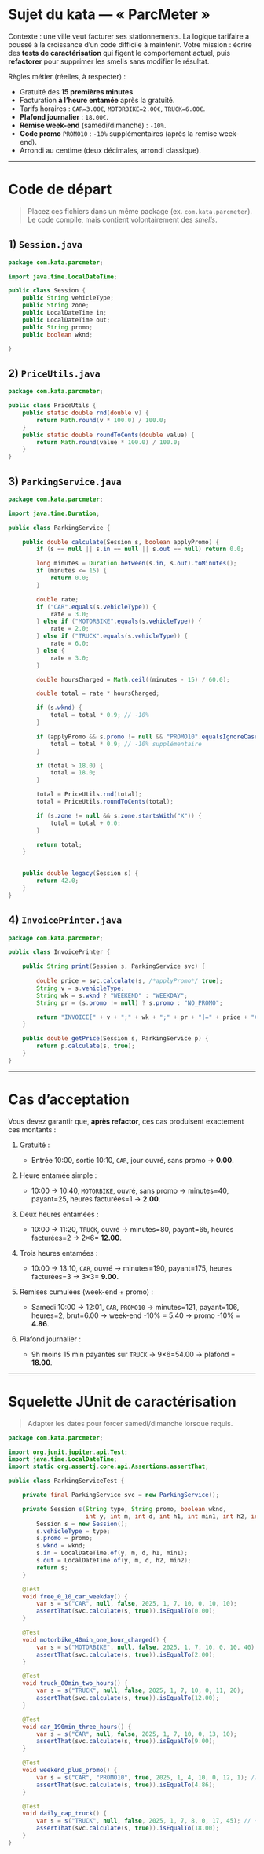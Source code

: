 # Sujet du kata — « ParcMeter »

Contexte : une ville veut facturer ses stationnements. La logique tarifaire a poussé à la croissance d’un code difficile à maintenir. Votre mission : écrire des **tests de caractérisation** qui figent le comportement actuel, puis **refactorer** pour supprimer les smells sans modifier le résultat.

Règles métier (réelles, à respecter) :

* Gratuité des **15 premières minutes**.
* Facturation **à l’heure entamée** après la gratuité.
* Tarifs horaires : `CAR=3.00€`, `MOTORBIKE=2.00€`, `TRUCK=6.00€`.
* **Plafond journalier** : `18.00€`.
* **Remise week-end** (samedi/dimanche) : `-10%`.
* **Code promo** `PROMO10` : `-10%` supplémentaires (après la remise week-end).
* Arrondi au centime (deux décimales, arrondi classique).

---

# Code de départ

> Placez ces fichiers dans un même package (ex. `com.kata.parcmeter`). Le code compile, mais contient volontairement des *smells*.

## 1) `Session.java`

```java
package com.kata.parcmeter;

import java.time.LocalDateTime;

public class Session {
    public String vehicleType;      
    public String zone;             
    public LocalDateTime in;
    public LocalDateTime out;
    public String promo;            
    public boolean wknd;           

}
```

## 2) `PriceUtils.java`

```java
package com.kata.parcmeter;

public class PriceUtils {
    public static double rnd(double v) { 
        return Math.round(v * 100.0) / 100.0;
    }
    public static double roundToCents(double value) { 
        return Math.round(value * 100.0) / 100.0;
    }
}
```

## 3) `ParkingService.java` 

```java
package com.kata.parcmeter;

import java.time.Duration;

public class ParkingService {

    public double calculate(Session s, boolean applyPromo) {
        if (s == null || s.in == null || s.out == null) return 0.0; 

        long minutes = Duration.between(s.in, s.out).toMinutes();
        if (minutes <= 15) {
            return 0.0; 
        }

        double rate;
        if ("CAR".equals(s.vehicleType)) {
            rate = 3.0;
        } else if ("MOTORBIKE".equals(s.vehicleType)) {
            rate = 2.0;
        } else if ("TRUCK".equals(s.vehicleType)) {
            rate = 6.0;
        } else {
            rate = 3.0;
        }

        double hoursCharged = Math.ceil((minutes - 15) / 60.0);

        double total = rate * hoursCharged;

        if (s.wknd) {
            total = total * 0.9; // -10%
        }

        if (applyPromo && s.promo != null && "PROMO10".equalsIgnoreCase(s.promo)) {
            total = total * 0.9; // -10% supplémentaire
        }

        if (total > 18.0) {
            total = 18.0;
        }

        total = PriceUtils.rnd(total);
        total = PriceUtils.roundToCents(total);

        if (s.zone != null && s.zone.startsWith("X")) { 
            total = total + 0.0;
        }

        return total;
    }

    
    public double legacy(Session s) {
        return 42.0;
    }
}
```

## 4) `InvoicePrinter.java` 

```java
package com.kata.parcmeter;

public class InvoicePrinter {

    public String print(Session s, ParkingService svc) {
        
        double price = svc.calculate(s, /*applyPromo*/ true);
        String v = s.vehicleType; 
        String wk = s.wknd ? "WEEKEND" : "WEEKDAY";
        String pr = (s.promo != null) ? s.promo : "NO_PROMO";

        return "INVOICE[" + v + ";" + wk + ";" + pr + "]=" + price + "€";
    }

    public double getPrice(Session s, ParkingService p) {
        return p.calculate(s, true);
    }
}
```



---

# Cas d’acceptation 

Vous devez garantir que, **après refactor**, ces cas produisent exactement ces montants :

1. Gratuité :

   * Entrée 10:00, sortie 10:10, `CAR`, jour ouvré, sans promo → **0.00**.

2. Heure entamée simple :

   * 10:00 → 10:40, `MOTORBIKE`, ouvré, sans promo → minutes=40, payant=25, heures facturées=1 → **2.00**.

3. Deux heures entamées :

   * 10:00 → 11:20, `TRUCK`, ouvré → minutes=80, payant=65, heures facturées=2 → 2×6= **12.00**.

4. Trois heures entamées :

   * 10:00 → 13:10, `CAR`, ouvré → minutes=190, payant=175, heures facturées=3 → 3×3= **9.00**.

5. Remises cumulées (week-end + promo) :

   * Samedi 10:00 → 12:01, `CAR`, `PROMO10` → minutes=121, payant=106, heures=2, brut=6.00 → week-end -10% = 5.40 → promo -10% = **4.86**.

6. Plafond journalier :

   * 9h moins 15 min payantes sur `TRUCK` → 9×6=54.00 → plafond = **18.00**.



---

# Squelette JUnit de caractérisation

> Adapter les dates pour forcer samedi/dimanche lorsque requis.

```java
package com.kata.parcmeter;

import org.junit.jupiter.api.Test;
import java.time.LocalDateTime;
import static org.assertj.core.api.Assertions.assertThat;

public class ParkingServiceTest {

    private final ParkingService svc = new ParkingService();

    private Session s(String type, String promo, boolean wknd,
                      int y, int m, int d, int h1, int min1, int h2, int min2) {
        Session s = new Session();
        s.vehicleType = type;
        s.promo = promo;
        s.wknd = wknd;
        s.in = LocalDateTime.of(y, m, d, h1, min1);
        s.out = LocalDateTime.of(y, m, d, h2, min2);
        return s;
    }

    @Test
    void free_0_10_car_weekday() {
        var s = s("CAR", null, false, 2025, 1, 7, 10, 0, 10, 10);
        assertThat(svc.calculate(s, true)).isEqualTo(0.00);
    }

    @Test
    void motorbike_40min_one_hour_charged() {
        var s = s("MOTORBIKE", null, false, 2025, 1, 7, 10, 0, 10, 40);
        assertThat(svc.calculate(s, true)).isEqualTo(2.00);
    }

    @Test
    void truck_80min_two_hours() {
        var s = s("TRUCK", null, false, 2025, 1, 7, 10, 0, 11, 20);
        assertThat(svc.calculate(s, true)).isEqualTo(12.00);
    }

    @Test
    void car_190min_three_hours() {
        var s = s("CAR", null, false, 2025, 1, 7, 10, 0, 13, 10);
        assertThat(svc.calculate(s, true)).isEqualTo(9.00);
    }

    @Test
    void weekend_plus_promo() {
        var s = s("CAR", "PROMO10", true, 2025, 1, 4, 10, 0, 12, 1); // samedi
        assertThat(svc.calculate(s, true)).isEqualTo(4.86);
    }

    @Test
    void daily_cap_truck() {
        var s = s("TRUCK", null, false, 2025, 1, 7, 8, 0, 17, 45); // ~9h45
        assertThat(svc.calculate(s, true)).isEqualTo(18.00);
    }
}
```


